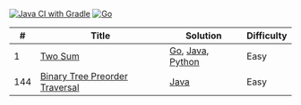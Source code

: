 [![Java CI with Gradle](https://github.com/sougat818/leetcode/actions/workflows/gradle.yml/badge.svg)](https://github.com/sougat818/leetcode/actions/workflows/gradle.yml)
[![Go](https://github.com/sougat818/leetcode/actions/workflows/go.yml/badge.svg)](https://github.com/sougat818/leetcode/actions/workflows/go.yml)


| #   | Title                                                                    | Solution                                                                                   | Difficulty |
|-----|--------------------------------------------------------------------------|--------------------------------------------------------------------------------------------| ---------- |
| 1   | [Two Sum](https://leetcode.com/problems/two-sum/)                        | [Go](go/two-sum/two_sum.go), [Java](java/two-sum/src/main/java/TwoSum.java), [Python](python/two-sum/two_sum.py)                                          |Easy|
| 144 | [Binary Tree Preorder Traversal](https://leetcode.com/problems/binary-tree-preorder-traversal/) | [Java](java/binary-tree-preorder-traversal/src/main/java/BinaryTreePreorderTraversal.java) |Easy|


